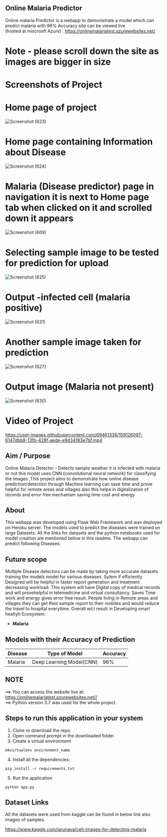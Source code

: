 ## Online Malaria Predictor
Online malaria Predictor is a webapp to demonistrate a model which can predict malaria with 96% Accuracy
site can be viewed live <br>
(hosted at miscrosft Azure) : https://onlinemalariatest.azurewebsites.net/



# Note - please scroll down the site as images are bigger in  size

# Screenshots of Project

# Home page of project
![Screenshot (623)](https://user-images.githubusercontent.com/69461336/159123771-aa8ba3b5-ba09-4394-8dc4-69947bf19008.png)


# Home page containing Information about Disease
![Screenshot (624)](https://user-images.githubusercontent.com/69461336/159123788-24db11ca-5b38-45a0-94bb-ec452f3e509b.png)

# Malaria (Disease predictor) page in navigation it is next to Home page tab when clicked on it and scrolled down  it appears
![Screenshot (609)](https://user-images.githubusercontent.com/40494619/155872572-86d312a7-f632-4471-b804-80ecfe7d322f.png)
# Selecting sample image to be tested for prediction for upload
![Screenshot (625)](https://user-images.githubusercontent.com/69461336/159125625-cb6a8cf0-f0b8-43c6-9ded-ce33862db11f.png)



# Output -infected cell (malaria positive)
![Screenshot (631)](https://user-images.githubusercontent.com/69461336/159125729-29590364-1bcc-470a-80d7-681a8f771a25.png)

# Another sample image taken for prediction
![Screenshot (627)](https://user-images.githubusercontent.com/69461336/159125742-bfa3c451-b6fa-440b-9547-1dd4c7256c1b.png)

# Output image (Malaria not present)

![Screenshot (630)](https://user-images.githubusercontent.com/69461336/159125744-d6a391a7-a08c-42f6-8094-feca391f0993.png)

# Video of Project



https://user-images.githubusercontent.com/69461336/159126097-6147dbb8-13fb-428f-aede-e9d34183e7bf.mp4




## Aim / Purpose
Online Malaria Detector - Detects sample weather it is infected with malaria or not this model uses CNN (convolutional neural network) for classifying the images ,This project aims to demonstrate how online disease prediction/detection through Machine learning can save time and prove helpful for remote areas and villages also this helps in digitalization of records and error free mechanism saving time  cost and energy

## About

This webapp was developed using Flask Web Framework and was deployed on Heroku server. The models used to predict the diseases were trained on large Datasets. All the links for datasets and the python notebooks used for model creation are mentioned below in this readme. The webapp can predict following Diseases:
## Future scope

Multiple Disease detectors can be made by taking more accurate datasets training the models model for various diseases. 
Sytem if efficiently Designed will be helpful in faster report generation and treatment decreasing workload.
This system will have Digital copy of medical records and will provehelpful in telemedicine and virtual consultancy.
Saves Time work and energy gives error free result. 
People living in Remote areas and villages they can get their sample report to their mobiles and would reduce the travel to hospital everytime.
Overall wil;l result in Developing smart healtyh Ecosystem.



- **Malaria**

## Models with their Accuracy of Prediction

| Disease        | Type of Model            | Accuracy |
| -------------- | ------------------------ | -------- |
| Malaria     |    Deep Learning Model(CNN) | 96%      |

## NOTE

==> You can access the website live at: https://onlinemalariatest.azurewebsites.net//<br>
==> Python version 3.7 was used for the whole project.<br>

## Steps to run this application in your system

1. Clone or download the repo.
2. Open command prompt in the downloaded folder.
3. Create a virtual environment

```
mkvirtualenv environment_name
```

4. Install all the dependencies:

```
pip install -r requirements.txt
```

5. Run the application

```
python app.py
```

## Dataset Links

All the datasets were used from kaggle can be found in below link also images of samples.

https://www.kaggle.com/iarunava/cell-images-for-detecting-malaria

